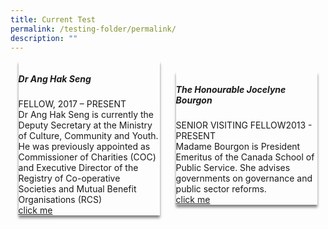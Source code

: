 ```yaml
---
title: Current Test
permalink: /testing-folder/permalink/
description: ""
---
```

<style>
.div-container {
	display: flex;
	flex-wrap: wrap;
	align-items: stretch;
	}

	.card {
	width: 45%;
	height: auto;
	margin: auto;
	box-shadow: 0px 4px 4px 0px grey;
	}

</style>

<div class="div-container">
	<div class="card">
		<div><img src=""></div>
		<div><h5>Dr Ang Hak Seng</h5></div>
		<div>FELLOW, 2017 – PRESENT</div>
		<div>Dr Ang Hak Seng is currently the Deputy Secretary at the Ministry of Culture, Community and Youth. He was previously appointed as Commissioner of Charities (COC) and Executive Director of the Registry of Co-operative Societies and Mutual Benefit Organisations (RCS)</div>
		<div><a href="">click me</a></div>
	
	
	
	
	
 </div>
	

<div class="card">
		<div><img src=""></div>
		<div><h5>The Honourable Jocelyne Bourgon</h5></div>
		<div>SENIOR VISITING FELLOW2013 - PRESENT</div>
		<div>Madame Bourgon is President Emeritus of the Canada School of Public Service. She advises governments on governance and public sector reforms.</div>
		<div><a href="#">click me</a></div>
</div>



</div>